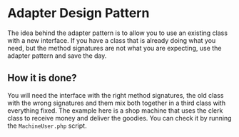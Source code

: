 # Adapter Design Pattern

The idea behind the adapter pattern is to allow you to use an existing class with a new interface. If you have a class that is already doing what you need, but the method signatures are not what you are expecting, use the adapter pattern and save the day.

## How it is done?

You will need the interface with the right method signatures, the old class with the wrong signatures and them mix both together in a third class with everything fixed. The example here is a shop machine that uses the clerk class to receive money and deliver the goodies. You can check it by running the `MachineUser.php` script.